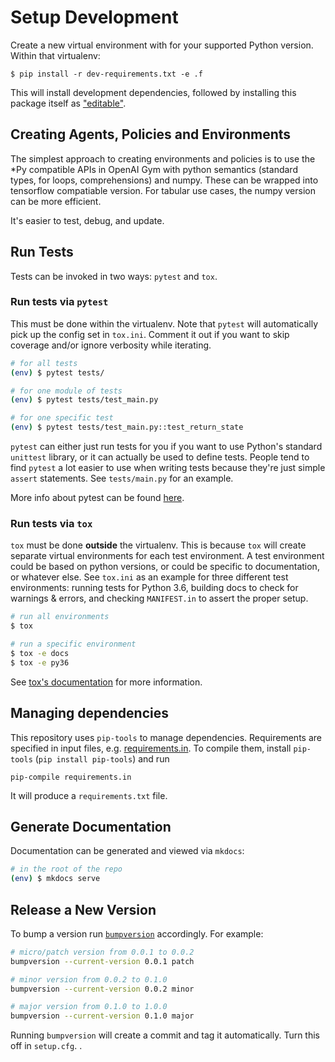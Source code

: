 # Setup Development

Create a new virtual environment with for your supported Python version. Within that virtualenv:

```shell
$ pip install -r dev-requirements.txt -e .f
```

This will install development dependencies, followed by installing this package itself as ["editable"](https://pip.pypa.io/en/stable/reference/pip_install/#editable-installs).


## Creating Agents, Policies and Environments

The simplest approach to creating environments and policies is to use the *Py compatible APIs in OpenAI Gym with python semantics (standard types, for loops, comprehensions) and numpy.
These can be wrapped into tensorflow compatiable version.
For tabular use cases, the numpy version can be more efficient.

It's easier to test, debug, and update.

## Run Tests

Tests can be invoked in two ways: `pytest` and `tox`.

### Run tests via `pytest`

This must be done within the virtualenv. Note that `pytest` will automatically pick up the config set in `tox.ini`. Comment it out if you want to skip coverage and/or ignore verbosity while iterating.

```sh
# for all tests
(env) $ pytest tests/

# for one module of tests
(env) $ pytest tests/test_main.py

# for one specific test
(env) $ pytest tests/test_main.py::test_return_state
```

`pytest` can either just run tests for you if you want to use Python's standard `unittest` library, or it can actually be used to define tests. People tend to find `pytest` a lot easier to use when writing tests because they're just simple `assert` statements. See `tests/main.py` for an example.

More info about pytest can be found [here](https://docs.pytest.org/en/latest/).

### Run tests via `tox`

`tox` must be done **outside** the virtualenv. This is because `tox` will create separate virtual environments for each test environment. A test environment could be based on python versions, or could be specific to documentation, or whatever else. See `tox.ini` as an example for three different test environments: running tests for Python 3.6, building docs to check for warnings & errors, and checking `MANIFEST.in` to assert the proper setup.

```sh
# run all environments
$ tox

# run a specific environment
$ tox -e docs
$ tox -e py36
```

See [tox's documentation](https://tox.readthedocs.io/en/latest/) for more information.


## Managing dependencies

This repository uses `pip-tools` to manage dependencies.
Requirements are specified in input files, e.g. [requirements.in](../requirements.in).
To compile them, install `pip-tools` (`pip install pip-tools`) and run

```
pip-compile requirements.in
```

It will produce a `requirements.txt` file.

## Generate Documentation

Documentation can be generated and viewed via `mkdocs`:

```sh
# in the root of the repo
(env) $ mkdocs serve
```

## Release a New Version

To bump a version run [`bumpversion`](https://pypi.org/project/bumpversion/) accordingly. For example:

```sh
# micro/patch version from 0.0.1 to 0.0.2
bumpversion --current-version 0.0.1 patch

# minor version from 0.0.2 to 0.1.0
bumpversion --current-version 0.0.2 minor

# major version from 0.1.0 to 1.0.0
bumpversion --current-version 0.1.0 major
```

Running `bumpversion` will create a commit and tag it automatically. Turn this off in `setup.cfg`.
.
